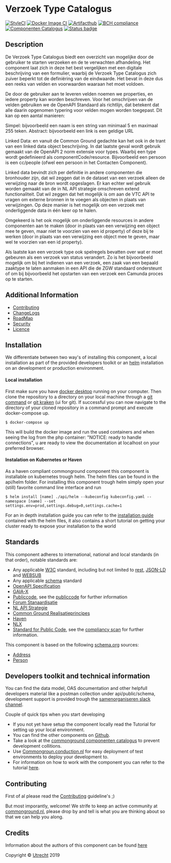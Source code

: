# Verzoek Type Catalogus
[![StyleCI](https://github.styleci.io/repos/210271092/shield?branch=master)](https://github.styleci.io/repos/210271092?branch=master)
[![Docker Image CI](https://github.com/ConductionNL/verzoektypecatalogus/workflows/Docker%20Image%20CI/badge.svg?branch=master)](https://github.com/ConductionNL/verzoektypecatalogus/actions?query=workflow%3A"Docker+Image+CI")
[![Artifacthub](https://img.shields.io/endpoint?url=https://artifacthub.io/badge/repository/verzoektypecatalogus)](https://artifacthub.io/packages/helm/verzoektypecatalogus/verzoektypecatalogus)
[![BCH compliance](https://bettercodehub.com/edge/badge/ConductionNL/verzoektypecatalogus?branch=master)](https://bettercodehub.com/)
[![Componenten Catalogus](https://img.shields.io/badge/vng--componentencatalogus-posted-green)](https://componentencatalogus.commonground.nl/componenten/15?)
[![Status badge](https://shields.api-test.nl/endpoint.svg?style=for-the-badge&url=https%3A//api-test.nl/api/v1/provider-latest-badge/73f53f1a-e515-4e84-b235-75454c8612c2/)](https://api-test.nl/server/4/091ec292-f00b-44be-8ba8-2a13ee1b3d35/73f53f1a-e515-4e84-b235-75454c8612c2/latest/)

Description
----
De Verzoek Type Catalogus biedt een overzicht van mogelijke door de gebruiker te starten verzoeken en de te verwachten afhandeling. Het component laat zich in deze het best vergelijken met een digitale beschrijving van een formulier, waarbij de Verzoek Type Catalogus zich zuiver beperkt tot de definiëring van de eindwaarde. Het bevat in deze dus een reeks van velden en voorwaarden waaraan het moet voldoen.

De door de gebruiker aan te leveren velden noemen we properties, en iedere property kan worden beschreven. Voor het omschrijven van de velden gebruiken we de OpenAPI Standaard als richtlijn, dat betekent dat alle daarin opgenomen typering voor velden mogen worden toegepast. Dit kan op een aantal manieren:

Simpel: bijvoorbeeld een naam is een string van minimaal 5 en maximaal 255 teken.
Abstract: bijvoorbeeld een link is een geldige URL

Linked Data: en vanuit de Common Ground gedachte kan het ook in de trant van een linked data object beschrijving. In dat laatste geval wordt gebruik gemaakt van de OpenAPI 2 norm extensie voor types. Waarbij een type wordt gedefinieerd als componentCode/resource. Bijvoorbeeld een persoon is een cc/people (ofwel een persoon in het Contacten Component).

Linked data bevindt zich per definitie in andere componenten die bronhouder zijn, dat wil zeggen dat in de dataset van een verzoek alleen de verwijzing naar de bron wordt opgeslagen. Er kan echter wel gebruik worden gemaakt van de in NL API strategie omschreven extend functionaliteit. Dat wil zeggen dat het mogelijk is om aan de VTC API te vragen om externe bronnen in te voegen als objecten in plaats van verwijzingen. Op deze manier is het mogelijk om een verzoek met onderliggende data in één keer op te halen.

Omgekeerd is het ook mogelijk om onderliggende resources in andere componenten aan te maken (door in plaats van een verwijzing een object mee te geven, maar niet te voorzien van een id property) of deze bij te werken (door in plaats van een verwijzing een object mee te geven, maar wel te voorzien van een id property). 



Als laatste kan een verzoek type ook spelregels bevatten over wat er moet gebeuren als een verzoek van status verandert. Zo is het bijvoorbeeld mogelijk om bij het indienen van een verzoek, een zaak van een bepaald zaaktype te laten aanmaken in een API die de ZGW standaard ondersteunt of om bij bijvoorbeeld het opstarten van een verzoek een Camunda proces op te starten.

Additional Information
----

- [Contributing](CONTRIBUTING.md)
- [ChangeLogs](CHANGELOG.md)
- [RoadMap](ROADMAP.md)
- [Security](SECURITY.md)
- [Licence](LICENSE.md)


Installation
----
We differentiate between two way's of installing this component, a local installation as part of the provided developers toolkit or an [helm](https://helm.sh/) installation on an development or production environment.

#### Local installation
First make sure you have [docker desktop](https://www.docker.com/products/docker-desktop) running on your computer. Then clone the repository to a directory on your local machine through a [git command](https://github.com/git-guides/git-clone) or [git kraken](https://www.gitkraken.com) (ui for git). If successful you can now navigate to the directory of your cloned repository in a command prompt and execute docker-compose up.
```CLI
$ docker-compose up
```
This will build the docker image and run the used containers and when seeing the log from the php container: "NOTICE: ready to handle connections", u are ready to view the documentation at localhost on your preferred browser.

#### Instalation on Kubernetes or Haven
As a haven compliant commonground component this component is installable on kubernetes trough helm. The helm files can be found in the api/helm folder. For installing this component trough helm simply open your (still) favorite command line interface and run
```CLI
$ helm install [name] ./api/helm --kubeconfig kubeconfig.yaml --namespace [name] --set settings.env=prod,settings.debug=0,settings.cache=1
```
For an in depth installation guide you can refer to the [installation guide](/api/helm) contained with the helm files, it also contains a short tutorial on getting your cluster ready to expose your installation to the world

Standards
----

This component adheres to international, national and local standards (in that order), notable standards are:

- Any applicable [W3C](https://www.w3.org) standard, including but not limited to [rest](https://www.w3.org/2001/sw/wiki/REST), [JSON-LD](https://www.w3.org/TR/json-ld11/) and [WEBSUB](https://www.w3.org/TR/websub/)
- Any applicable [schema](https://schema.org/) standard
- [OpenAPI Specification](https://github.com/OAI/OpenAPI-Specification/blob/master/versions/3.0.0.md)
- [GAIA-X](https://www.data-infrastructure.eu/GAIAX/Navigation/EN/Home/home.html)
- [Publiccode](https://docs.italia.it/italia/developers-italia/publiccodeyml-en/en/master/index.html), see the [publiccode](api/public/schema/publiccode.yaml) for further information
- [Forum Stanaardisatie](https://www.forumstandaardisatie.nl/open-standaarden)
- [NL API Strategie](https://docs.geostandaarden.nl/api/API-Strategie/)
- [Common Ground Realisatieprincipes](https://componentencatalogus.commonground.nl/20190130_-_Common_Ground_-_Realisatieprincipes.pdf)
- [Haven](https://haven.commonground.nl/docs/de-standaard)
- [NLX](https://docs.nlx.io/understanding-the-basics/introduction)
- [Standard for Public Code](https://standard.publiccode.net/), see the [compliancy scan](publiccode.md) for further information.

This component is based on the following [schema.org](https://schema.org) sources:
- [Address](https://schema.org/PostalAddress)
- [Person](https://schema.org/Person)

Developers toolkit and technical information
----
You can find the data model, OAS documentation and other helpfull developers material like a  postman collection under api/public/schema, development support is provided trough the [samenorganiseren slack channel](https://join.slack.com/t/samenorganiseren/shared_invite/zt-dex1d7sk-wy11sKYWCF0qQYjJHSMW5Q).

Couple of quick tips when you start developing
- If you not yet have setup the component locally read the Tutorial for setting up your local environment.
- You can find the other components on [Github](https://github.com/ConductionNL).
- Take a look at the [commonground componenten catalogus](https://componentencatalogus.commonground.nl/componenten?) to prevent development collitions.
- Use [Commongroun.conduction.nl](https://commonground.conduction.nl/) for easy deployment of test environments to deploy your development to.
- For information on how to work with the component you can refer to the tutorial [here](TUTORIAL.md).


Contributing
----
First of al please read the [Contributing](CONTRIBUTING.md) guideline's ;)

But most imporantly, welcome! We strife to keep an active community at [commonground.nl](https://commonground.nl/), please drop by and tell is what you are thinking about so that we can help you along.


Credits
----
Information about the authors of this component can be found [here](AUTHORS.md)

Copyright © [Utrecht](https://www.utrecht.nl/) 2019
